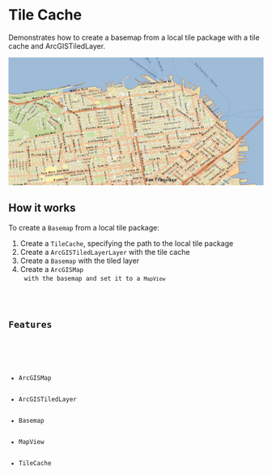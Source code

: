 <h1>Tile Cache</h1>

<p>Demonstrates how to create a basemap from a local tile package with a tile cache and ArcGISTiledLayer.</p>

<p><img src="TileCache.png"/></p>

<h2>How it works</h2>

<p>To create a <code>Basemap</code> from a local tile package:</p>
<ol>
  <li>Create a <code>TileCache</code>, specifying the path to the local tile package</li>
  <li>Create a <code>ArcGISTiledLayerLayer</code> with the tile cache</li>
  <li>Create a <code>Basemap</code> with the tiled layer</li>
  <li>Create a <code>ArcGISMap</li> with the basemap and set it to a <code>MapView</code></li>
</ol>

<h2>Features</h2>

<ul>
  <li>ArcGISMap</li>
  <li>ArcGISTiledLayer</li>
  <li>Basemap</li>
  <li>MapView</li>
  <li>TileCache</li>
</ul>
